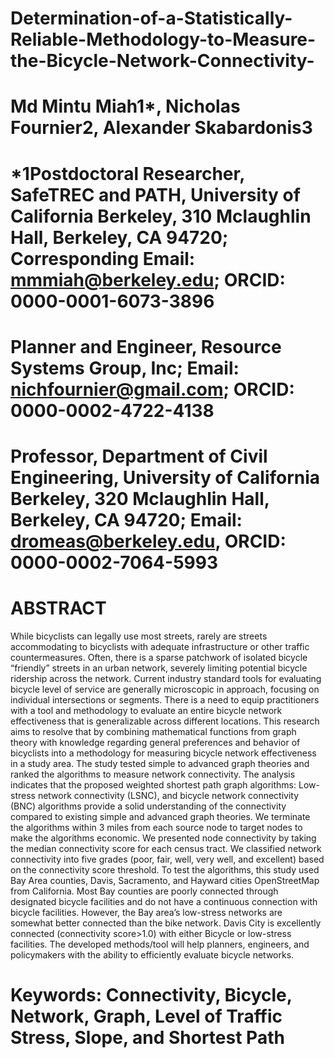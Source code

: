 # Determination-of-a-Statistically-Reliable-Methodology-to-Measure-the-Bicycle-Network-Connectivity-


# Md Mintu Miah1*, Nicholas Fournier2, Alexander Skabardonis3
# *1Postdoctoral Researcher, SafeTREC and PATH, University of California Berkeley, 310 Mclaughlin Hall, Berkeley, CA 94720; Corresponding Email: mmmiah@berkeley.edu; ORCID: 0000-0001-6073-3896
# Planner and Engineer, Resource Systems Group, Inc; Email: nichfournier@gmail.com; ORCID: 0000-0002-4722-4138
# Professor, Department of Civil Engineering, University of California Berkeley, 320 Mclaughlin Hall, Berkeley, CA 94720; Email: dromeas@berkeley.edu, ORCID: 0000-0002-7064-5993
# ABSTRACT
While bicyclists can legally use most streets, rarely are streets accommodating to bicyclists with adequate infrastructure or other traffic countermeasures. Often, there is a sparse patchwork of isolated bicycle “friendly” streets in an urban network, severely limiting potential bicycle ridership across the network. Current industry standard tools for evaluating bicycle level of service are generally microscopic in approach, focusing on individual intersections or segments. There is a need to equip practitioners with a tool and methodology to evaluate an entire bicycle network effectiveness that is generalizable across different locations. This research aims to resolve that by combining mathematical functions from graph theory with knowledge regarding general preferences and behavior of bicyclists into a methodology for measuring bicycle network effectiveness in a study area. The study tested simple to advanced graph theories and ranked the algorithms to measure network connectivity. The analysis indicates that the proposed weighted shortest path graph algorithms: Low-stress network connectivity (LSNC), and bicycle network connectivity (BNC) algorithms provide a solid understanding of the connectivity compared to existing simple and advanced graph theories. We terminate the algorithms within 3 miles from each source node to target nodes to make the algorithms economic. We presented node connectivity by taking the median connectivity score for each census tract. We classified network connectivity into five grades (poor, fair, well, very well, and excellent) based on the connectivity score threshold. To test the algorithms, this study used Bay Area counties, Davis, Sacramento, and Hayward cities OpenStreetMap from California. Most Bay counties are poorly connected through designated bicycle facilities and do not have a continuous connection with bicycle facilities. However, the Bay area’s low-stress networks are somewhat better connected than the bike network.  Davis City is excellently connected (connectivity score>1.0) with either Bicycle or low-stress facilities. The developed methods/tool will help planners, engineers, and policymakers with the ability to efficiently evaluate bicycle networks.

 # Keywords: Connectivity, Bicycle, Network, Graph, Level of Traffic Stress, Slope, and Shortest Path
